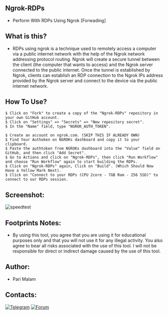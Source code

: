 ## Ngrok-RDPs
- Perform With RDPs Using Ngrok [Forwading]
## What is this?
- RDPs using ngrok is a technique used to remotely access a computer via a public internet network with the help of the Ngrok network addressing protocol routing. Ngrok will create a secure tunnel between the client (the computer that wants to access) and the Ngrok server connected to the public internet. Once the tunnel is established by Ngrok, clients can establish an RDP connection to the Ngrok IPs address provided by the Ngrok server and connect to the device via the public internet network.
## How To Use?
``` 
$ Click on "Fork" to create a copy of the "Ngrok-RDPs" repository in your own GitHub account.
$ Click on "Settings" => "Secrets" => "New repository secret".
$ In the "Name" field, type "NGROK_AUTH_TOKEN".

$ Create an account on ngrok.com. (SKIP THIS IF ALREADY OWN)
$ Find Your Authoken on NGROKs dashboard and copy it to your clipboard.
$ Paste the authtoken from NGROKs dashboard into the "Value" field on GitHub, and then click "Add Secret".
$ Go to Actions and click on "Ngrok-RDPs", then click "Run Workflow" and choose "Run Workflow" again to start building the RDPs.
$ Click on "Ngrok-RDPs" again, Click on "Build". (Which Should Now Have a Yellow Mark Next).
$ Click on "Connect to your RDPs (CPU 2core - 7GB Ram - 256 SSD)" to connect to our RDPs session.
``` 
## Screenshot:
![speedtest](https://user-images.githubusercontent.com/25004320/233995465-2dbeba9a-bb77-4c24-835d-5a8cb5b7076d.png)
## Footprints Notes:
- By using this tool, you agree that you are using it for educational purposes only and that you will not use it for any illegal activity. You also agree to bear all risks associated with the use of this tool. I will not be responsible for direct or indirect damage caused by the use of this tool.
## Author:
- Pari Malam
## Contacts:
[![Telegram](https://img.shields.io/badge/-Telegram-blue)](https://telegram.me/SurpriseMTFK)
[![Forum](https://img.shields.io/badge/-Forum-red)](https://dragonforce.io)
